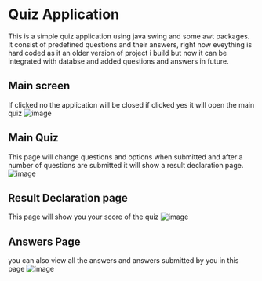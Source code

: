 
# Quiz Application 

This is a simple quiz application using java swing and some awt packages. It consist of predefined questions and their answers, right now eveything is hard coded as it an older version of project i build but now it can be integrated with databse and added questions and answers in future.

## Main screen
If clicked no the application will be closed if clicked yes it will open the main quiz
![image](https://github.com/Sourabh7singh/QuizApp-Java/assets/91777465/c821bc83-20d4-48af-8732-54f47a34d15c)

## Main Quiz
This page will change questions and options when submitted and after a number of questions are submitted it will show a result declaration page.
![image](https://github.com/Sourabh7singh/QuizApp-Java/assets/91777465/4af55708-46df-4e20-b51b-a23fecae855a)

## Result Declaration page
This page will show you your score of the quiz
![image](https://github.com/Sourabh7singh/QuizApp-Java/assets/91777465/34d90e87-2b33-4da3-bfd7-ebf353e173d8)

## Answers Page
you can also view all the answers and answers submitted by you in this page
![image](https://github.com/Sourabh7singh/QuizApp-Java/assets/91777465/3bb99d13-f868-4d69-ac34-18c6746d5011)

